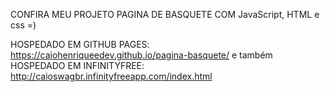 ﻿CONFIRA MEU PROJETO PAGINA DE BASQUETE COM JavaScript, HTML e css =)

 HOSPEDADO EM GITHUB PAGES: https://caiohenriqueedev.github.io/pagina-basquete/
 e também HOSPEDADO EM INFINITYFREE: http://caioswagbr.infinityfreeapp.com/index.html
